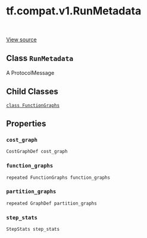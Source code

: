 <div itemscope itemtype="http://developers.google.com/ReferenceObject">
<meta itemprop="name" content="tf.compat.v1.RunMetadata" />
<meta itemprop="path" content="Stable" />
<meta itemprop="property" content="FunctionGraphs"/>
<meta itemprop="property" content="cost_graph"/>
<meta itemprop="property" content="function_graphs"/>
<meta itemprop="property" content="partition_graphs"/>
<meta itemprop="property" content="step_stats"/>
</div>

# tf.compat.v1.RunMetadata

<!-- Insert buttons and diff -->

<table class="tfo-notebook-buttons tfo-api" align="left">
</table>

<a target="_blank" href="/code/stable/tensorflow/core/protobuf/config.proto">View source</a>



## Class `RunMetadata`

A ProtocolMessage



<!-- Placeholder for "Used in" -->


## Child Classes
[`class FunctionGraphs`](../../../tf/compat/v1/RunMetadata/FunctionGraphs.md)

## Properties

<h3 id="cost_graph"><code>cost_graph</code></h3>

`CostGraphDef cost_graph`


<h3 id="function_graphs"><code>function_graphs</code></h3>

`repeated FunctionGraphs function_graphs`


<h3 id="partition_graphs"><code>partition_graphs</code></h3>

`repeated GraphDef partition_graphs`


<h3 id="step_stats"><code>step_stats</code></h3>

`StepStats step_stats`






